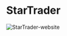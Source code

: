 # StarTrader
![StarTrader-website](https://github.com/MAMichaud/StarTrader-website/blob/master/img/SiteImages/ST-mainpage.PNG)<br>
